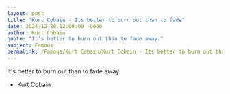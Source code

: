 ```yaml
---
layout: post
title: "Kurt Cobain - Its better to burn out than to fade"
date: 2024-12-28 12:00:00 -0000
author: Kurt Cobain
quote: "It's better to burn out than to fade away."
subject: Famous
permalink: /Famous/Kurt Cobain/Kurt Cobain - Its better to burn out than to fade
---
```


It's better to burn out than to fade away.

- Kurt Cobain
